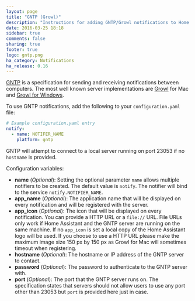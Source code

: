 ```yaml
---
layout: page
title: "GNTP (Growl)"
description: "Instructions for adding GNTP/Growl notifications to Home Assistant."
date: 2016-03-25 18:18
sidebar: true
comments: false
sharing: true
footer: true
logo: gntp.png
ha_category: Notifications
ha_release: 0.16
---
```



[GNTP](http://www.growlforwindows.com/gfw/help/gntp.aspx) is a specification for sending and receiving notifications between computers. The most well known server implementations are [Growl](http://growl.info) for Mac and [Growl for Windows](http://www.growlforwindows.com/gfw/).

To use GNTP notifications, add the following to your `configuration.yaml` file:

```yaml
# Example configuration.yaml entry
notify:
  - name: NOTIFER_NAME
    platform: gntp
```

GNTP will attempt to connect to a local server running on port 23053 if no `hostname` is provided.

Configuration variables:

- **name** (*Optional*): Setting the optional parameter `name` allows multiple notifiers to be created. The default value is `notify`. The notifier will bind to the service `notify.NOTIFIER_NAME`.
- **app_name** (*Optional*): The application name that will be displayed on every notification and will be registered with the server.
- **app_icon** (*Optional*): The icon that will be displayed on every notification. You can provide a HTTP URL or a `file://` URL. File URLs only work if Home Assistant and the GNTP server are running on the same machine. If no `app_icon` is set a local copy of the Home Assistant logo will be used. If you choose to use a HTTP URL please make the maximum image size 150 px by 150 px as Growl for Mac will sometimes timeout when registering.
- **hostname** (*Optional*): The hostname or IP address of the GNTP server to contact.
- **password** (*Optional*): The password to authenticate to the GNTP server with.
- **port** (*Optional*): The port that the GNTP server runs on. The specification states that servers should not allow users to use any port other than 23053 but `port` is provided here just in case.
